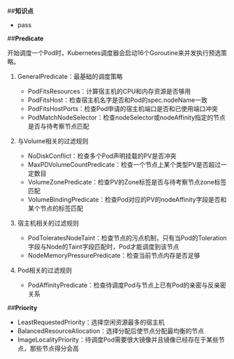 ##**知识点**
- pass

##**Predicate**

开始调度一个Pod时，Kubernetes调度器会启动16个Goroutine来并发执行预选策略。

1. GeneralPredicate：最基础的调度策略
   - PodFitsResources：计算宿主机的CPU和内存资源是否够用
   - PodFitsHost：检查宿主机名字是否和Pod的spec.nodeName一致
   - PodFitsHostPorts：检查Pod申请的宿主机端口是否和已使用端口冲突
   - PodMatchNodeSelector：检查nodeSelector或nodeAffinity指定的节点是否与待考察节点匹配

2. 与Volume相关的过滤规则
    - NoDiskConflict：检查多个Pod声明挂载的PV是否冲突
    - MaxPDVolumeCountPredicate：检查一个节点上某个类型PV是否超过一定数目
    - VolumeZonePredicate：检查PV的Zone标签是否与待考察节点zone标签匹配
    - VolumeBindingPredicate：检查Pod对应的PV的nodeAffinity字段是否和某个节点的标签匹配
  
3. 宿主机相关的过滤规则
   - PodToleratesNodeTaint：检查节点的污点机制，只有当Pod的Toleration字段与Node的Taint字段匹配时，Pod才能调度到该节点
   - NodeMemoryPressurePredicate：检查当前节点内存是否足够

4. Pod相关的过滤规则
    - PodAffinityPredicate：检查待调度Pod与节点上已有Pod的亲密与反亲密关系

##**Priority**

- LeastRequestedPriority：选择空闲资源最多的宿主机
- BalancedResourceAllocation：选择分配后使节点分配最均衡的节点
- ImageLocalityPriority：待调度Pod需要很大镜像并且镜像已经存在于某些节点，那些节点得分会高
